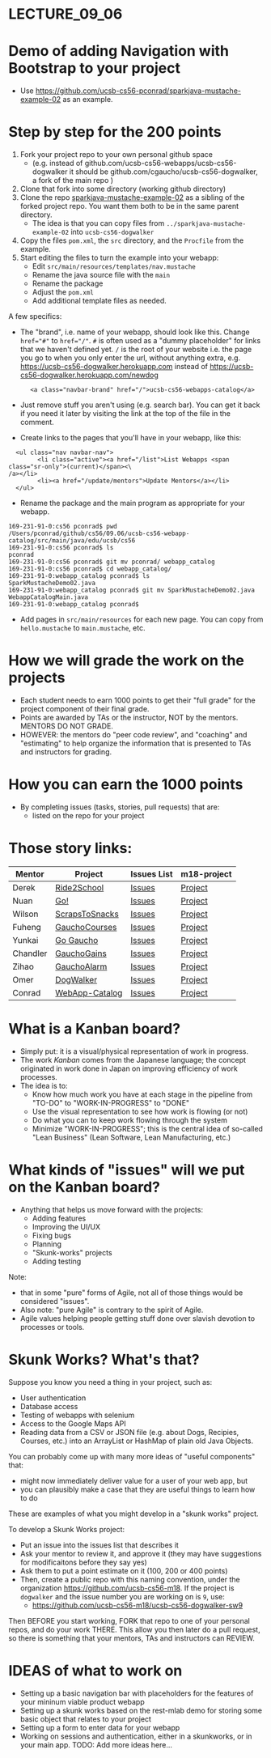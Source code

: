 # LECTURE_09_06


# Demo of adding Navigation with Bootstrap to your project

* Use <https://github.com/ucsb-cs56-pconrad/sparkjava-mustache-example-02> as an example.

# Step by step for the 200 points

1. Fork your project repo to your own personal github space 
   * (e.g. instead of github.com/ucsb-cs56-webapps/ucsb-cs56-dogwalker 
      it should be github.com/cgaucho/ucsb-cs56-dogwalker, a fork of the main repo )
2. Clone that fork into some directory (working github directory)
3. Clone the repo [sparkjava-mustache-example-02](https://github.com/ucsb-cs56-pconrad/sparkjava-mustache-example-02)
   as a sibling of the forked project repo.  You want them both to be in the same parent directory.
   * The idea is that you can copy files from  `../sparkjava-mustache-example-02` 
      into `ucsb-cs56-dogwalker` 
4. Copy the files `pom.xml`, the `src` directory, and the `Procfile` from the example.
5. Start editing the files to turn the example into your webapp:
   * Edit `src/main/resources/templates/nav.mustache`
   * Rename the java source file with the `main`
   * Rename the package
   * Adjust the `pom.xml`
   * Add additional template files as needed.
   
A few specifics:

* The "brand", i.e. name of your webapp, should look like this.  Change `href="#"` to `href="/"`.
   `#` is often used as a "dummy placeholder" for links that we haven't defined yet.  `/` is the root
   of your website i.e. the page you go to when you only enter the url, without anything extra,
   e.g. https://ucsb-cs56-dogwalker.herokuapp.com 
   instead of https://ucsb-cs56-dogwalker.herokuapp.com/newdog

```
      <a class="navbar-brand" href="/">ucsb-cs56-webapps-catalog</a>
```

* Just remove stuff you aren't using (e.g. search bar). You can get it back if you need it later 
   by visiting the link at the top of the file in the comment.

* Create links to the pages that you'll have in your webapp, like this:

```
  <ul class="nav navbar-nav">
        <li class="active"><a href="/list">List Webapps <span class="sr-only">(current)</span><\
/a></li>
        <li><a href="/update/mentors">Update Mentors</a></li>
  </ul>
```

* Rename the package and the main program as appropriate for your webapp.

```
169-231-91-0:cs56 pconrad$ pwd
/Users/pconrad/github/cs56/09.06/ucsb-cs56-webapp-catalog/src/main/java/edu/ucsb/cs56
169-231-91-0:cs56 pconrad$ ls
pconrad
169-231-91-0:cs56 pconrad$ git mv pconrad/ webapp_catalog
169-231-91-0:cs56 pconrad$ cd webapp_catalog/
169-231-91-0:webapp_catalog pconrad$ ls
SparkMustacheDemo02.java
169-231-91-0:webapp_catalog pconrad$ git mv SparkMustacheDemo02.java WebappCatalogMain.java
169-231-91-0:webapp_catalog pconrad$ 
```

* Add pages in `src/main/resources` for each new page.  You can copy from `hello.mustache` to `main.mustache`, etc.


# How we will grade the work on the projects

* Each student needs to earn 1000 points to get their "full grade" for the project component of their final grade.
* Points are awarded by TAs or the instructor, NOT by the mentors.  MENTORS DO NOT GRADE.
* HOWEVER: the mentors do "peer code review", and "coaching" and "estimating" to help organize the information that is presented to TAs and instructors for grading.

# How you can earn the 1000 points

* By completing issues (tasks, stories, pull requests) that are:
   * listed on the repo for your project
   
   
# Those story links:

| Mentor | Project | Issues List |  m18-project |
|-|-|-|-|
|  Derek | [Ride2School](https://github.com/ucsb-cs56-webapps/ucsb-cs56-ride2school) | [Issues](https://github.com/ucsb-cs56-webapps/ucsb-cs56-ride2school/issues)| [Project](https://github.com/ucsb-cs56-webapps/ucsb-cs56-ride2school/projects/1)|
| 	Nuan	|[Go!](https://github.com/ucsb-cs56-webapps/ucsb-cs56-go)| [Issues](https://github.com/ucsb-cs56-webapps/ucsb-cs56-go/issues)| [Project](https://github.com/ucsb-cs56-webapps/ucsb-cs56-go/projects/1)|
| Wilson | [ScrapsToSnacks](https://github.com/ucsb-cs56-webapps/ucsb-cs56-scrapstosnacks	) | [Issues](https://github.com/ucsb-cs56-webapps/ucsb-cs56-scrapstosnacks/issues)| [Project](https://github.com/ucsb-cs56-webapps/ucsb-cs56-scrapstosnacks/projects/1)|
| Fuheng | [GauchoCourses](https://github.com/ucsb-cs56-webapps/ucsb-cs56-gauchocourses) | [Issues](https://github.com/ucsb-cs56-webapps/ucsb-cs56-gauchocourses/issues)|[Project](https://github.com/ucsb-cs56-webapps/ucsb-cs56-gauchocourses/projects/1)|
| Yunkai | [Go Gaucho](https://github.com/ucsb-cs56-webapps/ucsb-cs56-gogaucho) | [Issues](https://github.com/ucsb-cs56-webapps/ucsb-cs56-gogaucho/issues)|[Project](https://github.com/ucsb-cs56-webapps/ucsb-cs56-gogaucho/projects/1)|
| Chandler | [GauchoGains](https://github.com/ucsb-cs56-webapps/ucsb-cs56-gauchogains) | [Issues](https://github.com/ucsb-cs56-webapps/ucsb-cs56-gauchogains/issues)|[Project](https://github.com/ucsb-cs56-webapps/ucsb-cs56-gauchogains/projects/2)|
| Zihao | [GauchoAlarm](https://github.com/ucsb-cs56-webapps/ucsb-cs56-gauchoalarm) | [Issues](https://github.com/ucsb-cs56-webapps/ucsb-cs56-gauchoalarm/issues) |[Project](https://github.com/ucsb-cs56-webapps/ucsb-cs56-gauchoalarm/projects/1) |
| Omer | [DogWalker](https://github.com/ucsb-cs56-webapps/ucsb-cs56-dogwalker) | [Issues](https://github.com/ucsb-cs56-webapps/ucsb-cs56-dogwalker/issues)|[Project](https://github.com/ucsb-cs56-webapps/ucsb-cs56-dogwalker/projects/1)|
| Conrad | [WebApp-Catalog](https://github.com/ucsb-cs56-webapps/ucsb-cs56-webapp-catalog) | [Issues](https://github.com/ucsb-cs56-webapps/ucsb-cs56-webapp-catalog/issues) | [Project](https://github.com/ucsb-cs56-webapps/ucsb-cs56-webapp-catalog/projects/2) | 


# What is a Kanban board?

* Simply put: it is a visual/physical representation of work in progress. 
* The work *Kanban* comes from the Japanese language; the concept originated in work done in Japan on improving efficiency of work processes.
* The idea is to:
   * Know how much work you have at each stage in the pipeline from "TO-DO" to "WORK-IN-PROGRESS" to "DONE"
   * Use the visual representation to see how work is flowing (or not)
   * Do what you can to keep work flowing through the system
   * Minimize "WORK-IN-PROGRESS"; this is the central idea of so-called "Lean Business" (Lean Software, Lean Manufacturing, etc.)
   
# What kinds of "issues" will we put on the Kanban board?

* Anything that helps us move forward with the projects:
   * Adding features
   * Improving the UI/UX
   * Fixing bugs
   * Planning
   * "Skunk-works" projects
   * Adding testing

Note:
  * that in some "pure" forms of Agile, not all of those things would be considered "issues".  
  * Also note: "pure Agile" is contrary to the spirit of Agile.  
  * Agile values helping people getting stuff done over slavish devotion to processes or tools.
  

# Skunk Works? What's that?

Suppose you know you need a thing in your project, such as:

* User authentication
* Database access
* Testing of webapps with selenium
* Access to the Google Maps API
* Reading data from a CSV or JSON file (e.g. about Dogs, Recipies, Courses, etc.) into an ArrayList or HashMap of plain old Java Objects.

You can probably come up with many more ideas of "useful components" that:
* might now immediately deliver value for a user of your web app, but 
* you can plausibly make a case that they are useful things to learn how to do

These are examples of what you might develop in a "skunk works" project.

To develop a Skunk Works project:

* Put an issue into the issues list that describes it
* Ask your mentor to review it, and approve it (they may have suggestions for modificaitons before they say yes)
* Ask them to put a point estimate on it (100, 200 or 400 points)
* Then, create a public repo with this naming convention, under the organization <https://github.com/ucsb-cs56-m18>.  If the project is `dogwalker` and the issue number you are working on is `9`, use:
    * https://github.com/ucsb-cs56-m18/ucsb-cs56-dogwalker-sw9
    
Then BEFORE you start working, FORK that repo to one of your personal repos, and do your work THERE.  This allow you then later do a pull request, so there is something that your mentors, TAs and instructors can REVIEW.

# IDEAS of what to work on

* Setting up a basic navigation bar with placeholders for the features of your mininum viable product webapp
* Setting up a skunk works based on the rest-mlab demo for storing some basic object that relates to your project
* Setting up a form to enter data for your webapp 
* Working on sessions and authentication, either in a skunkworks, or in your main app.
TODO: Add more ideas here...
